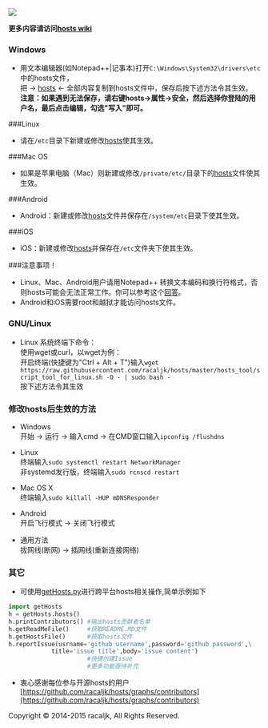 ![](https://lh3.googleusercontent.com/OlK0I-7oGT7TTP2dRhU_cyGgaPsFv9LPLA26-saxcjuUlB2H4xzSpaRj5CROZkg84jeeUeP8zBp3sJ2aZM_4MLfWT1-wri6P8ILsGgU5TQ=s660)

**更多内容请访问[hosts wiki](https://github.com/racaljk/hosts/wiki)**

### Windows
* 用文本编辑器(如Notepad++|记事本)打开`C:\Windows\System32\drivers\etc`中的hosts文件，  
把 -> [hosts](https://raw.githubusercontent.com/racaljk/hosts/master/hosts) <- 全部内容复制到hosts文件中，保存后按下述方法令其生效。
<br>**注意：如果遇到无法保存，请右键hosts->属性->安全，然后选择你登陆的用户名，最后点击编辑，勾选"写入"即可。**

###Linux
* 请在`/etc`目录下新建或修改[hosts](https://raw.githubusercontent.com/racaljk/hosts/master/hosts)使其生效。

###Mac OS
* 如果是苹果电脑（Mac）则新建或修改`/private/etc/`目录下的[hosts](https://raw.githubusercontent.com/racaljk/hosts/master/hosts)文件使其生效。

###Android
* Android：新建或修改[hosts](https://raw.githubusercontent.com/racaljk/hosts/master/hosts)文件并保存在`/system/etc`目录下使其生效。

###iOS
* iOS：新建或修改[hosts](https://raw.githubusercontent.com/racaljk/hosts/master/hosts)并保存在`/etc`文件夹下使其生效。

###注意事项！
* Linux、Mac、Android用户请用Notepad++ 转换文本编码和换行符格式，否则hosts可能会无法正常工作。你可以参考这个[回答](http://www.zhihu.com/question/29064201/answer/63612656)。
* Android和iOS需要root和越狱才能访问hosts文件。

### GNU/Linux
* Linux 系统终端下命令：  
使用wget或curl，以wget为例：  
开启终端(快捷键为"Ctrl + Alt + T")输入`wget https://raw.githubusercontent.com/racaljk/hosts/master/hosts_tool/script_tool_for_linux.sh -O - | sudo bash -`
<br>按下述方法令其生效

### 修改hosts后生效的方法
* Windows  
开始 -> 运行 -> 输入cmd -> 在CMD窗口输入`ipconfig /flushdns`
  
* Linux  
终端输入`sudo systemctl restart NetworkManager`
<br>非systemd发行版，终端输入`sudo rcnscd restart`
  
* Mac OS X  
终端输入`sudo killall -HUP mDNSResponder`
  
* Android  
开启飞行模式 -> 关闭飞行模式  
  
* 通用方法  
拔网线(断网) -> 插网线(重新连接网络)  
  
### 其它
* 可使用[getHosts.py](https://github.com/racaljk/hosts/blob/master/getHosts.py)进行跨平台hosts相关操作,简单示例如下
```python
import getHosts
h = getHosts.hosts()
h.printContributors() #输出hosts贡献者名单
h.getReadMeFile()     #获取README.MD文件
h.getHostsFile()      #获取hosts文件
h.reportIssue(usrname='github username',password='github password',\
			title='issue title',body='issue content')
              		  #快捷创建Issue
                      #更多功能亟待补充
```
* 衷心感谢每位参与开源hosts的用户[https://github.com/racaljk/hosts/graphs/contributors](https://github.com/racaljk/hosts/graphs/contributors)

Copyright © 2014-2015 racaljk, All Rights Reserved.
